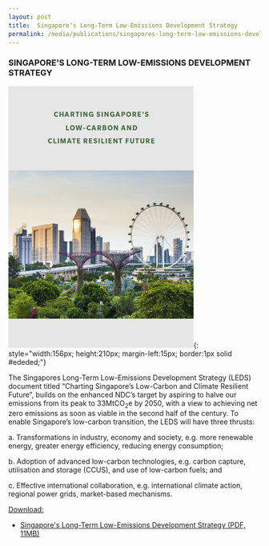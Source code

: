 ```yaml
---
layout: post
title:  Singapore's Long-Term Low-Emissions Development Strategy
permalink: /media/publications/singapores-long-term-low-emissions-development-strategy
---
```


### SINGAPORE'S LONG-TERM LOW-EMISSIONS DEVELOPMENT STRATEGY

![Singapore's Long-Term Low-Emissions Development Strategy](/images/charting.png "Singapore's Long-Term Low-Emissions Development Strategy"){: style="width:156px; height:210px; margin-left:15px; border:1px solid #ededed;"}

The Singapores Long-Term Low-Emissions Development Strategy (LEDS) document titled “Charting Singapore’s Low-Carbon and Climate Resilient Future”, builds on the enhanced NDC’s target by aspiring to halve our emissions from its peak to 33MtCO<sub>2</sub>e by 2050, with a view to achieving net zero emissions as soon as viable in the second half of the century. To enable Singapore’s low-carbon transition, the LEDS will have three thrusts:

a.	Transformations in industry, economy and society, e.g. more renewable energy, greater energy efficiency, reducing energy consumption;

b.	Adoption of advanced low-carbon technologies, e.g. carbon capture, utilisation and storage (CCUS), and use of low-carbon fuels; and

c.	Effective international collaboration, e.g. international climate action, regional power grids, market-based mechanisms. 


<u>Download:</u>

* [<a href="/docs/default-source/publications/nccsleds.pdf" target="_blank">Singapore's Long-Term Low-Emissions Development Strategy (PDF, 11MB)</a>](/docs/default-source/publications/nccsleds.pdf)
